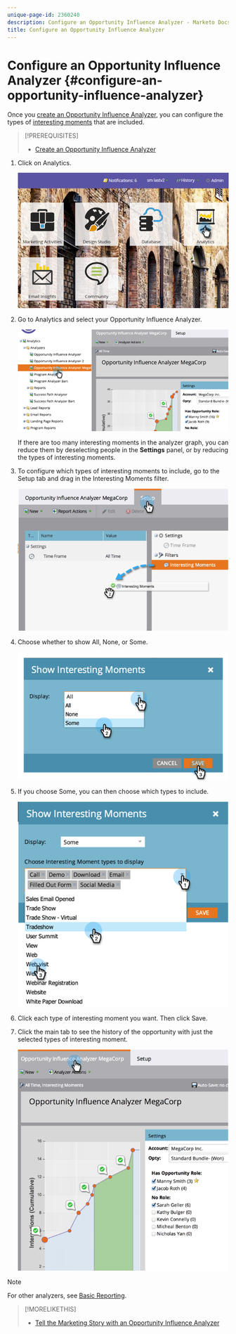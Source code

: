 ```yaml
---
unique-page-id: 2360240
description: Configure an Opportunity Influence Analyzer - Marketo Docs - Product Documentation
title: Configure an Opportunity Influence Analyzer
---
```


# Configure an Opportunity Influence Analyzer {#configure-an-opportunity-influence-analyzer}

Once you  [create an Opportunity Influence Analyzer](create-an-opportunity-influence-analyzer.md), you can configure the types of [interesting moments](/help/marketo/product-docs/marketo-sales-insight/msi-for-salesforce/features/tabs-in-the-msi-panel/interesting-moments/interesting-moments-overview.md) that are included.

>[!PREREQUISITES]
>
>* [Create an Opportunity Influence Analyzer](create-an-opportunity-influence-analyzer.md)

1. Click on Analytics.

   ![](assets/login-to-analytics.png)

1. Go to Analytics and select your Opportunity Influence Analyzer.

   ![](assets/image2014-9-17-12-3a28-3a33.png)

   If there are too many interesting moments in the analyzer graph, you can reduce them by deselecting people in the **Settings** panel, or by reducing the types of interesting moments.

1. To configure which types of interesting moments to include, go to the Setup tab and drag in the Interesting Moments filter.

   ![](assets/image2014-9-17-12-3a29-3a10.png)

1. Choose whether to show All, None, or Some.

   ![](assets/image2014-9-17-12-3a29-3a18.png)

1. If you choose Some, you can then choose which types to include.

   ![](assets/image2014-9-17-12-3a29-3a39.png)

1. Click each type of interesting moment you want. Then click Save.
1. Click the main tab to see the history of the opportunity with just the selected types of interesting moment.

   ![](assets/image2014-9-17-12-3a29-3a58.png)

>[!NOTE]
>
>For other analyzers, see [Basic Reporting](https://docs.marketo.com/display/docs/basic+reporting).

>[!MORELIKETHIS]
>
>* [Tell the Marketing Story with an Opportunity Influence Analyzer](tell-the-marketing-story-with-an-opportunity-influence-analyzer.md)
